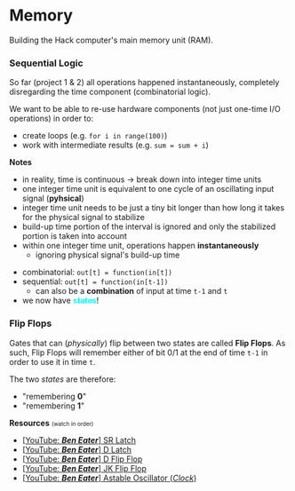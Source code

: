 # Memory
Building the Hack computer's main memory unit (RAM).

### Sequential Logic
So far (project 1 & 2) all operations happened instantaneously, completely disregarding the time component (combinatorial logic).

We want to be able to re-use hardware components (not just one-time I/O operations) in order to:
* create loops (e.g. `for i in range(100)`)
* work with intermediate results (e.g. `sum = sum + i`)

**Notes**
* in reality, time is continuous -> break down into integer time units
* one integer time unit is equivalent to one cycle of an oscillating input signal (**pyhsical**)
* integer time unit needs to be just a tiny bit longer than how long it takes for the physical signal to stabilize
* build-up time portion of the interval is ignored and only the stabilized portion is taken into account
* within one integer time unit, operations happen **instantaneously**
    * ignoring physical signal's build-up time

- combinatorial: `out[t] = function(in[t])`
- sequential: `out[t] = function(in[t-1])`
    - can also be a **combination** of input at time `t-1` and `t`
- we now have <span style="color: cyan">**states**</span>!

### Flip Flops
Gates that can (*physically*) flip between two states are called **Flip Flops**. 
As such, Flip Flops will remember either of bit 0/1 at the end of time `t-1` in order to use it in time `t`.

The two *states* are therefore:

* "remembering **0**"
* "remembering **1**"

**Resources** <font size="1">(watch in order)</font>
* [[YouTube: ***Ben Eater***] SR Latch](https://www.youtube.com/watch?v=KM0DdEaY5sY&list=PLEJ4ZX3tdB692QvbCDnn6wrJGU0kTMY8P&index=2&ab_channel=BenEater)
* [[YouTube: ***Ben Eater***] D Latch](https://www.youtube.com/watch?v=peCh_859q7Q&list=PLEJ4ZX3tdB692QvbCDnn6wrJGU0kTMY8P&index=3&ab_channel=BenEater)
* [[YouTube: ***Ben Eater***] D Flip Flop](https://www.youtube.com/watch?v=YW-_GkUguMM&list=PLEJ4ZX3tdB692QvbCDnn6wrJGU0kTMY8P&index=4&ab_channel=BenEater)
* [[YouTube: ***Ben Eater***] JK Flip Flop](https://www.youtube.com/watch?v=F1OC5e7Tn_o&list=PLEJ4ZX3tdB692QvbCDnn6wrJGU0kTMY8P&index=5&ab_channel=BenEater)
* [[YouTube: ***Ben Eater***] Astable Oscillator (*Clock*)](https://www.youtube.com/watch?v=kRlSFm519Bo&ab_channel=BenEater)